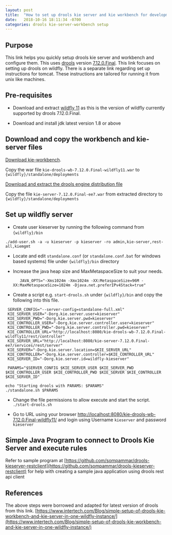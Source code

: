 ```yaml
---
layout: post
title:  "How to set up drools kie server and kie workbench for development using wildfly"
date:   2018-10-16 18:11:34 -0700
categories: drools kie-server-workbench setup
---
```


## Purpose

This link helps you quickly setup drools kie server and workbench and configure them. This uses [drools](https://www.drools.org/download/download.html) version [7.12.0.Final](http://download.jboss.org/drools/release/7.12.0.Final/). This link focuses on setting up drools on wildfly. There is a separate link regarding set up instructions for tomcat. These instructions are tailored for running it from unix like machines.

## Pre-requisites

- Download and extract [wildfly 11](http://download.jboss.org/wildfly/11.0.0.Final/wildfly-11.0.0.Final.zip) as this is the version of wildfly currently supported by drools 7.12.0.Final.

- Download and install jdk latest version 1.8 or above

## Download and copy the workbench and kie-server files

[Download kie-workbench](https://download.jboss.org/drools/release/7.12.0.Final/kie-drools-wb-7.12.0.Final-wildfly11.war). 

Copy the war file ```kie-drools-wb-7.12.0.Final-wildfly11.war``` to ```{wildfly}/standalone/deployments```

[Download and extract the drools engine distribution file](https://download.jboss.org/drools/release/7.12.0.Final/drools-distribution-7.12.0.Final.zip) 

Copy the file ```kie-server-7.12.0.Final-ee7.war``` from extracted directory to ```{wildfly}/standalone/deployments```


## Set up wildfly server

- Create user kieserver by running the following command from ```{wildfly}/bin```

```
./add-user.sh -a -u kieserver -p kieserver -ro admin,kie-server,rest-all,kiemgmt
```

- Locate and edit ```standalone.conf``` (or ```standalone.conf.bat``` for windows based systems) file under ```{wildfly}/bin``` directory
- Increase the java heap size and MaxMetaspaceSize to suit your needs. 

    ```script
       JAVA_OPTS="-Xms1024m -Xmx1024m -XX:MetaspaceSize=96M -XX:MaxMetaspaceSize=1024m -Djava.net.preferIPv4Stack=true"
    ```
- Create a script e.g. ```start-drools.sh``` under ```{wildfly}/bin``` and copy the following into this file. 

```script
 SERVER_CONFIG="--server-config=standalone-full.xml"
 KIE_SERVER_USER="-Dorg.kie.server.user=kieserver"
 KIE_SERVER_PWD="-Dorg.kie.server.pwd=kieserver"
 KIE_CONTROLLER_USER="-Dorg.kie.server.controller.user=kieserver"
 KIE_CONTROLLER_PWD="-Dorg.kie.server.controller.pwd=kieserver"
 KIE_CONTROLLER_URL="http://localhost:8080/kie-drools-wb-7.12.0.Final-wildfly11/rest/controller"
 KIE_SERVER_URL="http://localhost:8080/kie-server-7.12.0.Final-ee7/services/rest/server"
 KIE_SERVER="-Dorg.kie.server.location=$KIE_SERVER_URL"
 KIE_CONTROLLER="-Dorg.kie.server.controller=$KIE_CONTROLLER_URL"
 KIE_SERVER_ID="-Dorg.kie.server.id=wildfly-kieserver"

 PARAMS="$SERVER_CONFIG $KIE_SERVER_USER $KIE_SERVER_PWD $KIE_CONTROLLER_USER $KIE_CONTROLLER_PWD $KIE_SERVER $KIE_CONTROLLER $KIE_SERVER_ID"

echo "Starting drools with PARAMS: $PARAMS" 
./standalone.sh $PARAMS
```
- Change the file permissions to allow execute and start the script.
```./start-drools.sh```

- Go to URL using your browser [http://localhost:8080/kie-drools-wb-7.12.0.Final-wildfly11/](http://localhost:8080/kie-drools-wb-7.12.0.Final-wildfly11/) and login using Username ```kieserver``` and password ```kieserver```


## Simple Java Program to connect to Drools Kie Server and execute rules

Refer to sample program at [https://github.com/sompammar/drools-kieserver-restclient](https://github.com/sompammar/drools-kieserver-restclient) for help with creating a sample java application using drools rest api client

## References

The above steps were borrowed and adapted for latest version of drools from this link. [https://www.intertech.com/Blog/simple-setup-of-drools-kie-workbench-and-kie-server-in-one-wildfly-instance/](https://www.intertech.com/Blog/simple-setup-of-drools-kie-workbench-and-kie-server-in-one-wildfly-instance/)

